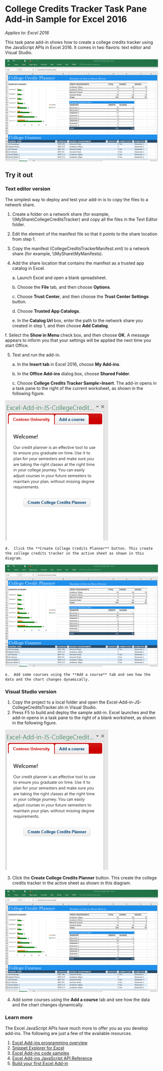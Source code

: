 # College Credits Tracker Task Pane Add-in Sample for Excel 2016

_Applies to: Excel 2016_

This task pane add-in shows how to create a college credits tracker using the JavaScript APIs in Excel 2016. It comes in two flavors: text editor and Visual Studio.

![College Credits Tracker Sample](images/CollegeCreditsTracker_tracker.PNG)

## Try it out
### Text editor version

The simplest way to deploy and test your add-in is to copy the files to a network share.

1.  Create a folder on a network share (for example, \\\MyShare\CollegeCreditsTracker) and copy all the files in the Text Editor folder. 
2.  Edit the <SourceLocation> element of the manifest file so that it points to the share location from step 1. 
3.  Copy the manifest (CollegeCreditsTrackerManifest.xml) to a network share (for example, \\\MyShare\MyManifests).
4.  Add the share location that contains the manifest as a trusted app catalog in Excel.

    a.  Launch Excel and open a blank spreadsheet.  
    
    b.  Choose the **File** tab, and then choose **Options**.
    
    c.  Choose **Trust Center**, and then choose the **Trust Center Settings** button.
    
    d.  Choose **Trusted App Catalogs**.
    
    e.  In the **Catalog Url** box, enter the path to the network share you created in step 1, and then choose **Add Catalog**.
    
   f.  Select the **Show in Menu** check box, and then choose **OK**. A message appears to inform you that your settings will be applied the next time you start Office. 
        
5.  Test and run the add-in. 

    a.  In the **Insert tab** in Excel 2016, choose **My Add-ins**. 
    
    b.  In the **Office Add-ins** dialog box, choose **Shared Folder**.
    
    c.  Choose **College Credits Tracker Sample**>**Insert**. The add-in opens in a task pane to the right of the current worksheet, as shown in the following figure. 
        
   ![College Credits Tracker Sample](images/CollegeCreditsTracker_taskpane.PNG) 

    d.  Click the **Create College Credits Planner** button. This create the college credits tracker in the active sheet as shown in this diagram. 
    
  ![College Credits Tracker Sample](images/CollegeCreditsTracker_tracker.PNG)

    e.  Add some courses using the **Add a course** tab and see how the data and the chart changes dynamically.
    
### Visual Studio version
1.  Copy the project to a local folder and open the Excel-Add-in-JS-CollegeCreditsTracker.sln in Visual Studio.
2.  Press F5 to build and deploy the sample add-in. Excel launches and the add-in opens in a task pane to the right of a blank worksheet, as shown in the following figure. 
        
  ![College Credits Tracker Sample](images/CollegeCreditsTracker_taskpane.PNG) 

3.  Click the **Create College Credits Planner** button. This create the college credits tracker in the active sheet as shown in this diagram. 
    
  ![College Credits Tracker Sample](images/CollegeCreditsTracker_tracker.PNG) 
  
4. Add some courses using the **Add a course** tab and see how the data and the chart changes dynamically.


### Learn more

The Excel JavaScript APIs have much more to offer you as you develop add-ins. The following are just a few of the available resources. 

1.  [Excel Add-ins programming overview](https://github.com/OfficeDev/office-js-docs/blob/master/excel/excel-add-ins-programming-overview.md)
2.  [Snippet Explorer for Excel](http://officesnippetexplorer.azurewebsites.net/#/snippets/excel)
3.  [Excel Add-ins code samples](https://github.com/OfficeDev/office-js-docs/blob/master/excel/excel-add-ins-code-samples.md) 
4.  [Excel Add-ins JavaScript API Reference](https://github.com/OfficeDev/office-js-docs/blob/master/excel/excel-add-ins-javascript-reference.md)
5.  [Build your first Excel Add-in](https://github.com/OfficeDev/office-js-docs/blob/master/excel/build-your-first-excel-add-in.md)